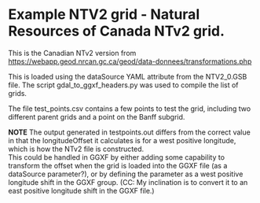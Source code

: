 Example NTV2 grid - Natural Resources of Canada NTv2 grid.
====================================================================

This is the Canadian NTv2 version from https://webapp.geod.nrcan.gc.ca/geod/data-donnees/transformations.php

This is loaded using the dataSource YAML attribute from the NTV2_0.GSB file.  The script gdal_to_ggxf_headers.py was used to compile the list of grids.

The file test_points.csv contains a few points to test the grid, including two different parent grids and a point on the Banff subgrid.

<b>NOTE</b>  The output generated in testpoints.out differs from the correct value in that the longitudeOffset it calculates is for a west positive longitude, which is how the NTv2 file is constructed.  
This could be handled in GGXF by either adding some capability to transform the offset when the grid is loaded into the GGXF file (as a dataSource parameter?), or by defining the parameter as a west positive longitude shift in the GGXF group. (CC: My inclination is to convert it to an east positive longitude shift in the GGXF file.)


